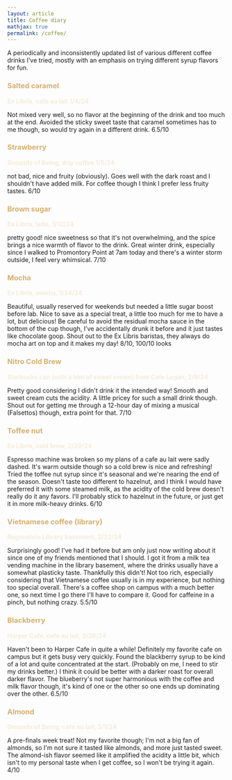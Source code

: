 ```yaml
---
layout: article
title: Coffee diary
mathjax: true
permalink: /coffee/
---
```


<style> ul li {margin-left: 40px; list-style-type: square;} </style>
<style> h1, 
h2, 
h3, 
h4, 
h5, 
h6 {
    color: #D6AF6F;
} 
</style>
<style> strong {color: #f5ebd7;} </style> 

<!-- Note: update the name of the file (YYYY-MM-DD-coffee.md) whenever this is republished; last update: 3/9/2024 -->

A periodically and inconsistently updated list of various different coffee drinks I've tried, mostly with an emphasis on trying different syrup flavors for fun.


### Salted caramel

**Ex Libris, cafe au lait 1/4/24**

Not mixed very well, so no flavor at the beginning of the drink and too much at the end. Avoided the sticky sweet taste that caramel sometimes has to me though, so would try again in a different drink. 6.5/10

### Strawberry

**Grounds of Being, drip coffee 1/5/24**

not bad, nice and fruity (obviously). Goes well with the dark roast and I shouldn't have added milk. For coffee though I think I prefer less fruity tastes. 6/10

### Brown sugar

**Ex Libris, latte, 1/12/24**

pretty good! nice sweetness so that it's not overwhelming, and the spice brings a nice warmth of flavor to the drink. Great winter drink, especially since I walked to Promontory Point at 7am today and there's a winter storm outside, I feel very whimsical. 7/10

### Mocha
**Ex Libris, mocha, 1/24/24**

Beautiful, usually reserved for weekends but needed a little sugar boost before lab. Nice to save as a special treat, a little too much for me to have a lot, but delicious! Be careful to avoid the residual mocha sauce in the bottom of the cup though, I've accidentally drunk it before and it just tastes like chocolate goop. Shout out to the Ex Libris baristas, they always do mocha art on top and it makes my day! 8/10, 100/10 looks

### Nitro Cold Brew
**Starbucks can (with a hint of sweet cream) from Cafe Logan, 2/9/24**

Pretty good considering I didn't drink it the intended way! Smooth and sweet cream cuts the acidity. A little pricey for such a small drink though. Shout out for getting me through a 12-hour day of mixing a musical (Falsettos) though, extra point for that. 7/10

### Toffee nut
**Ex Libris, cold brew, 2/20/24**

Espresso machine was broken so my plans of a cafe au lait were sadly dashed. It's warm outside though so a cold brew is nice and refreshing! Tried the toffee nut syrup since it's seasonal and we're nearing the end of the season. Doesn't taste too different to hazelnut, and I think I would have preferred it with some steamed milk, as the acidity of the cold brew doesn't really do it any favors. I'll probably stick to hazelnut in the future, or just get it in more milk-heavy drinks. 6/10

### Vietnamese coffee (library)
**Regenstein Library basement, 2/22/24**

Surprisingly good! I've had it before but am only just now writing about it since one of my friends mentioned that I should. I got it from a milk tea vending machine in the library basement, where the drinks usually have a somewhat plasticky taste. Thankfully this didn't! Not too rich, especially considering that Vietnamese coffee usually is in my experience, but nothing too special overall. There's a coffee shop on campus with a much better one, so next time I go there I'll have to compare it. Good for caffeine in a pinch, but nothing crazy. 5.5/10

### Blackberry
**Harper Cafe, cafe au lait, 2/26/24**

Haven't been to Harper Cafe in quite a while! Definitely my favorite cafe on campus but it gets busy very quickly. Found the blackberry syrup to be kind of a lot and quite concentrated at the start. (Probably on me, I need to stir my drinks better.) I think it could be better with a darker roast for overall darker flavor. The blueberry's not super harmonious with the coffee and milk flavor though, it's kind of one or the other so one ends up dominating over the other. 6.5/10 

### Almond
**Grounds of Being, cafe au lait, 3/1/24**

A pre-finals week treat! Not my favorite though; I'm not a big fan of almonds, so I'm not sure it tasted like almonds, and more just tasted sweet. The almond-ish flavor seemed like it amplified the acidity a little bit, which isn't to my personal taste when I get coffee, so I won't be trying it again. 4/10
